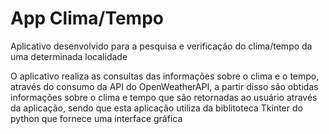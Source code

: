 # App Clima/Tempo

  Aplicativo desenvolvido para a pesquisa e verificação do clima/tempo da uma determinada localidade
  
  O aplicativo realiza as consultas das informações sobre o clima e o tempo, através do consumo da API do OpenWeatherAPI,
  a partir disso são obtidas informações sobre o clima e tempo que são retornadas ao usuário através da aplicação, sendo que esta aplicação
  utiliza da biblitoteca Tkinter do python que fornece uma interface gráfica
  
